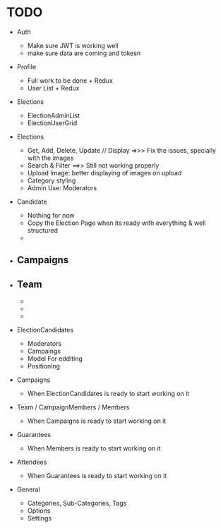 # TODO
 - Auth
   - Make sure JWT is  working well
   - make sure data are coming and tokesn


 - Profile
   - Full work to be done + Redux
   - User List + Redux


- Elections
   - ElectionAdminList
   - ElectionUserGrid

 - Elections
    - Get, Add, Delete, Update // Display =>>> Fix the issues, specially with the images
    - Search & Filter ==>> Still not working properly
    - Upload Image: better displaying of images on upload
    - Category styling
    - Admin Use: Moderators


 - Candidate
    - Nothing for now
    - Copy the Election Page when its ready with everything & well structured
    - 

- Campaigns
   -

- Team
   -
   -
   -
   -

 - ElectionCandidates
    - Moderators
    - Campaings
    - Model For edditing
    - Positioning


 - Campaigns
    - When ElectionCandidates is ready to start working on it


- Team / CampaignMembers / Members
    - When Campaigns is ready to start working on it


- Guarantees
    - When Members is ready to start working on it


- Attendees
    - When Guarantees is ready to start working on it


 - General
    - Categories, Sub-Categories, Tags
    - Options
    - Settings
